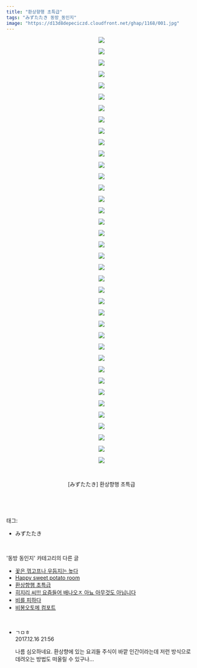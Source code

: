 ```yaml
---
title: "환상향행 초특급"
tags: "みずたたき 동방_동인지"
image: "https://d13d8depeciczd.cloudfront.net/ghap/1168/001.jpg"
---
```

<div class="article">
<p style="text-align: center; clear: none; float: none;"><img src="{{ site.imgserver12 }}/ghap/1168/001.jpg"/></p>
<p style="text-align: center; clear: none; float: none;"><img src="{{ site.imgserver12 }}/ghap/1168/002.jpg"/></p>
<p style="text-align: center; clear: none; float: none;"><img src="{{ site.imgserver12 }}/ghap/1168/003.jpg"/></p>
<p style="text-align: center; clear: none; float: none;"><img src="{{ site.imgserver12 }}/ghap/1168/004.jpg"/></p>
<p style="text-align: center; clear: none; float: none;"><img src="{{ site.imgserver12 }}/ghap/1168/005.jpg"/></p>
<p style="text-align: center; clear: none; float: none;"><img src="{{ site.imgserver12 }}/ghap/1168/006.jpg"/></p>
<p style="text-align: center; clear: none; float: none;"><img src="{{ site.imgserver12 }}/ghap/1168/007.jpg"/></p>
<p style="text-align: center; clear: none; float: none;"><img src="{{ site.imgserver12 }}/ghap/1168/008.jpg"/></p>
<p style="text-align: center; clear: none; float: none;"><img src="{{ site.imgserver12 }}/ghap/1168/009.jpg"/></p>
<p style="text-align: center; clear: none; float: none;"><img src="{{ site.imgserver12 }}/ghap/1168/010.jpg"/></p>
<p style="text-align: center; clear: none; float: none;"><img src="{{ site.imgserver12 }}/ghap/1168/011.jpg"/></p>
<p style="text-align: center; clear: none; float: none;"><img src="{{ site.imgserver12 }}/ghap/1168/012.jpg"/></p>
<p style="text-align: center; clear: none; float: none;"><img src="{{ site.imgserver12 }}/ghap/1168/013.jpg"/></p>
<p style="text-align: center; clear: none; float: none;"><img src="{{ site.imgserver12 }}/ghap/1168/014.jpg"/></p>
<p style="text-align: center; clear: none; float: none;"><img src="{{ site.imgserver12 }}/ghap/1168/015.jpg"/></p>
<p style="text-align: center; clear: none; float: none;"><img src="{{ site.imgserver12 }}/ghap/1168/016.jpg"/></p>
<p style="text-align: center; clear: none; float: none;"><img src="{{ site.imgserver12 }}/ghap/1168/017.jpg"/></p>
<p style="text-align: center; clear: none; float: none;"><img src="{{ site.imgserver12 }}/ghap/1168/018.jpg"/></p>
<p style="text-align: center; clear: none; float: none;"><img src="{{ site.imgserver12 }}/ghap/1168/019.jpg"/></p>
<p style="text-align: center; clear: none; float: none;"><img src="{{ site.imgserver12 }}/ghap/1168/020.jpg"/></p>
<p style="text-align: center; clear: none; float: none;"><img src="{{ site.imgserver12 }}/ghap/1168/021.jpg"/></p>
<p style="text-align: center; clear: none; float: none;"><img src="{{ site.imgserver12 }}/ghap/1168/022.jpg"/></p>
<p style="text-align: center; clear: none; float: none;"><img src="{{ site.imgserver12 }}/ghap/1168/023.jpg"/></p>
<p style="text-align: center; clear: none; float: none;"><img src="{{ site.imgserver12 }}/ghap/1168/024.jpg"/></p>
<p style="text-align: center; clear: none; float: none;"><img src="{{ site.imgserver12 }}/ghap/1168/025.jpg"/></p>
<p style="text-align: center; clear: none; float: none;"><img src="{{ site.imgserver12 }}/ghap/1168/026.jpg"/></p>
<p style="text-align: center; clear: none; float: none;"><img src="{{ site.imgserver12 }}/ghap/1168/027.jpg"/></p>
<p style="text-align: center; clear: none; float: none;"><img src="{{ site.imgserver12 }}/ghap/1168/028.jpg"/></p>
<p style="text-align: center; clear: none; float: none;"><img src="{{ site.imgserver12 }}/ghap/1168/029.jpg"/></p>
<p style="text-align: center; clear: none; float: none;"><img src="{{ site.imgserver12 }}/ghap/1168/030.jpg"/></p>
<p style="text-align: center; clear: none; float: none;"><img src="{{ site.imgserver12 }}/ghap/1168/031.jpg"/></p>
<p style="text-align: center; clear: none; float: none;"><img src="{{ site.imgserver12 }}/ghap/1168/032.jpg"/></p>
<p style="text-align: center; clear: none; float: none;"><img src="{{ site.imgserver12 }}/ghap/1168/033.jpg"/></p>
<p style="text-align: center; clear: none; float: none;"><img src="{{ site.imgserver12 }}/ghap/1168/034.jpg"/></p>
<p style="text-align: center; clear: none; float: none;"><img src="{{ site.imgserver12 }}/ghap/1168/035.jpg"/></p>
<p style="text-align: center; clear: none; float: none;"><img src="{{ site.imgserver12 }}/ghap/1168/036.jpg"/></p>
<p style="text-align: center; clear: none; float: none;"><img src="{{ site.imgserver12 }}/ghap/1168/037.jpg"/></p>
<p style="text-align: center; clear: none; float: none;"><img src="{{ site.imgserver12 }}/ghap/1168/038.jpg"/></p>
<p style="text-align: center; clear: none; float: none;"><br/></p>
<p style="text-align: center; clear: none; float: none;">[みずたたき] 환상향행 초특급</p>
<p><br/></p>
</div><br/>
<div class="tagTrail">
<p>태그: </p>
<ul>
<li>みずたたき</li>
</ul>
</div><br/>
<div class="another">
<p>'동방 동인지' 카테고리의 다른 글</p>
<ul>
<li><a href="/ghap_1170">꽃은 꺾고프나 우듬지는 높다</a></li>
<li><a href="/ghap_1169">Happy sweet potato room</a></li>
<li><a href="/ghap_1168">환상향행 초특급</a></li>
<li><a href="/ghap_1167">히지리 씨!!! 요즘들어 배나오ㅈ 아뇨 아무것도 아닙니다</a></li>
<li><a href="/ghap_1166">비를 피하다</a></li>
<li><a href="/ghap_1165">비봉오토메 컴포트</a></li>
</ul>
</div><br/>
<div class="cb_module cb_fluid">
<div class="cb_wrt cb_profile">
<div class="comment">
<ul>
<li class="cb_thumb_off" id="comment15153531">
<div class="cb_comment_area">
<div class="cb_info_area">
<div class="cb_section">
<span class="cb_nick_name">ㄱㅁㅎ</span>
</div>
<div class="cb_section">
<span class="cb_date">2017.12.16 21:56 </span>
</div>
</div>
<div class="cb_dsc_comment">
<p class="cb_dsc">
											나름 심오하네요. 환상향에 있는 요괴들 주식이 바깥 인간이라는데 저런 방식으로 데려오는 방법도 떠올릴 수 있구나...
										</p>
</div>
</div></li>
</ul>
</div>
</div><!-- commentList close -->
</div><br/>

